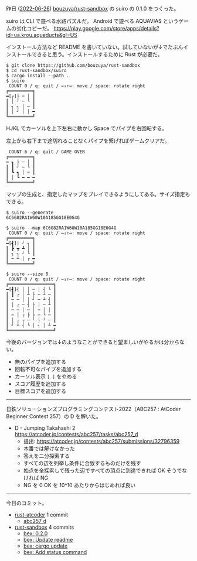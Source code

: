 昨日 ([2022-06-26]) [bouzuya/rust-sandbox] の suiro の 0.1.0 をつくった。

suiro は CLI で遊べる水路パズルだ。 Android で遊べる AQUAVIAS というゲームの劣化コピーだ。
<https://play.google.com/store/apps/details?id=ua.krou.aqueducts&gl=US>

インストール方法など README を書いていない。試していないが↓でたぶんインストールできると思う。インストールするために Rust が必要だ。

```console
$ git clone https://github.com/bouzuya/rust-sandbox
$ cd rust-sandbox/suiro
$ cargo install --path .
$ suiro
 COUNT 0 / q: quit / ←↓↑→: move / space: rotate right
╔═════════╗
━[┌]├ ─ │ ║
║ │ ┘ ─ └ ║
║ ┐ ┐ │ ─ ║
║ │ ┘ │ │ ━
╚═════════╝
```

HJKL でカーソルを上下左右に動かし Space でパイプを右回転する。

左上から右下まで途切れることなくパイプを繋げればゲームクリアだ。

```terminal
 COUNT 6 / q: quit / GAME OVER
╔═════════╗
━ ┓ ├ ─ │ ║
║ ┃ ┘ ─ └ ║
║ ┗ ┓ │ ─ ║
║ │ ┗ ━ ━ ━
╚═════════╝
```

マップの生成と、指定したマップをプレイできるようにしてある。サイズ指定もできる。

```terminal
$ suiro --generate
6C6G82RA1W60W10A185GG18E0G4G

$ suiro --map 6C6G82RA1W60W10A185GG18E0G4G
 COUNT 0 / q: quit / ←↓↑→: move / space: rotate right
╔═════════╗
━[┫]│ ┘ ┐ ║
║ ┣ ┳ ┻ │ ║
║ ┐ ┐ ┘ └ ║
║ ─ ┴ │ ┌ ━
╚═════════╝

$ suiro --size 8
 COUNT 0 / q: quit / ←↓↑→: move / space: rotate right
╔═════════════════╗
━[┫]┤ │ │ ─ │ ┤ └ ║
║ ┃ ┌ │ ┴ ├ ─ ┴ ─ ║
║ ─ ─ │ │ ┘ ─ ┴ ┤ ║
║ │ ┌ ─ ┤ ├ │ ─ ┴ ║
║ ─ ─ │ ─ │ ─ │ │ ║
║ ─ │ ┌ ├ ├ ─ └ ─ ║
║ │ ┌ ┬ ─ └ ├ ┘ ─ ║
║ ┘ ┴ ┤ └ │ ┐ │ ┴ ━
╚═════════════════╝
```

今後のバージョンでは↓のようなことができると望ましいがやるかは分からない。

- 無のパイプを追加する
- 回転不可なパイプを追加する
- カーソル表示 `[ ]` をやめる
- スコア履歴を追加する
- 目標スコアを追加する

---

日鉄ソリューションズプログラミングコンテスト2022（ABC257 : AtCoder Beginner Contest 257）の D を解いた。

- D - Jumping Takahashi 2
  <https://atcoder.jp/contests/abc257/tasks/abc257_d>
  - 提出: <https://atcoder.jp/contests/abc257/submissions/32796359>
  - 本番では解けなかった
  - 答えを二分探索する
  - すべての辺を列挙し条件に合致するものだけを残す
  - 始点を全探索して残った辺ですべての頂点に到達できれば OK そうでなければ NG
  - NG を 0 OK を 10^10 あたりからはじめれば良い

---

今日のコミット。

- [rust-atcoder](https://github.com/bouzuya/rust-atcoder) 1 commit
  - [abc257 d](https://github.com/bouzuya/rust-atcoder/commit/b37c04f489e0c2105f064a59c76ed8d670cd9c9a)
- [rust-sandbox](https://github.com/bouzuya/rust-sandbox) 4 commits
  - [bex: 0.2.0](https://github.com/bouzuya/rust-sandbox/commit/ce1286dd431ce67c3e84e5dcceeb367fb23c3cb5)
  - [bex: Update readme](https://github.com/bouzuya/rust-sandbox/commit/6a6b41d6f5afe72b8ef487d2e2e68c6a1a82a1fd)
  - [bex: cargo update](https://github.com/bouzuya/rust-sandbox/commit/aac294e76a80e15c2212f11f34ee8c696addcb1e)
  - [bex: Add status command](https://github.com/bouzuya/rust-sandbox/commit/6016cb569dbe40a5e34956fe57bcead9a34d26ba)

[2022-06-26]: https://blog.bouzuya.net/2022/06/26/
[bouzuya/rust-sandbox]: https://github.com/bouzuya/rust-sandbox
